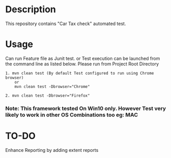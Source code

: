 # Description

 This repository contains "Car Tax check" automated test.


# Usage

Can run Feature file as Junit test.
or
Test execution can be launched from the command line as listed below.
Please run from Project Root Directory

    1. mvn clean test (By default Test configured to run using Chrome browser)
        or
        mvn clean test -Dbrowser="Chrome"
        
    2. mvn clean test -Dbrowser="Firefox"
 
 ### Note: This framework tested On Win10 only. However Test very likely to work in other OS Combinations too eg: MAC
  
# TO-DO 

   Enhance Reporting by adding extent reports